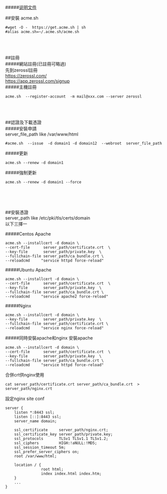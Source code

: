 #####<a href="https://github.com/acmesh-official/acme.sh/wiki/说明">说明文件</a>


##安裝 acme.sh
```shell
#wget -O -  https://get.acme.sh | sh
#alias acme.sh=~/.acme.sh/acme.sh
```
<br><br><br>
##註冊<br>
#####網站註冊(已註冊可略過)<br>
先到zerossl註冊<BR>
https://zerossl.com/
<br>
https://app.zerossl.com/signup
<br>
#####主機註冊
```shell
acme.sh  --register-account  -m mail@xxx.com --server zerossl
```
<br><br><br>
##認證及下載憑證<br>
#####安裝申請<br>
server_file_path like /var/www/html
```shell
#acme.sh  --issue  -d domain1 -d domain12  --webroot  server_file_path
```
#####更新
```shell
acme.sh --renew -d domain1
```
#####強制更新
```shell
acme.sh --renew -d domain1 --force
```
<br><br><br>

##安裝憑證 <br>
server_path like /etc/pki/tls/certs/domain<br>
以下三擇一

#####Centos Apache
```shell
acme.sh --installcert -d domain \
--cert-file      server_path/certificate.crt  \
--key-file       server_path/private.key  \
--fullchain-file server_path/ca_bundle.crt \
--reloadcmd     "service httpd force-reload"
```
#####Ubuntu Apache
```shell
acme.sh --installcert -d domain \
--cert-file      server_path/certificate.crt  \
--key-file       server_path/private.key  \
--fullchain-file server_path/ca_bundle.crt \
--reloadcmd     "service apache2 force-reload"
```
#####Nginx
```shell
acme.sh --installcert -d domain \
--key-file       server_path/private.key  \
--fullchain-file server_path/certificate.crt \
--reloadcmd     "service nginx force-reload"
```

#####同時安裝apache和nginx
安裝apache
```shell
acme.sh --installcert -d domain \
--cert-file      server_path/certificate.crt  \
--key-file       server_path/private.key  \
--fullchain-file server_path/ca_bundle.crt \
--reloadcmd     "service httpd force-reload"
```
合併crt供nginx使用
```shell
cat server_path/certificate.crt server_path/ca_bundle.crt  > server_path/nginx.crt
```
設定nginx site conf
```shell
server {
    listen *:8443 ssl;
    listen [::]:8443 ssl;
    server_name domain;

    ssl_certificate     server_path/nginx.crt;
    ssl_certificate_key server_path/private.key;
    ssl_protocols       TLSv1 TLSv1.1 TLSv1.2;
    ssl_ciphers         HIGH:!aNULL:!MD5;
    ssl_session_timeout 5m;
    ssl_prefer_server_ciphers on;
    root /var/www/html;
        
    location / {
                root html;
                index index.html index.htm;
    }
    ...
}
```